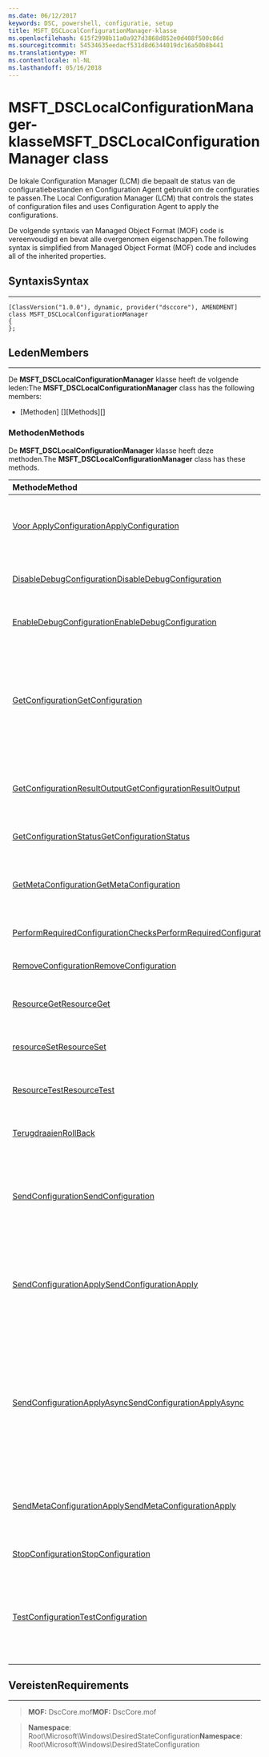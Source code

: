 ```yaml
---
ms.date: 06/12/2017
keywords: DSC, powershell, configuratie, setup
title: MSFT_DSCLocalConfigurationManager-klasse
ms.openlocfilehash: 615f2998b11a0a927d3868d852e0d408f500c86d
ms.sourcegitcommit: 54534635eedacf531d8d6344019dc16a50b8b441
ms.translationtype: MT
ms.contentlocale: nl-NL
ms.lasthandoff: 05/16/2018
---
```

# <a name="msftdsclocalconfigurationmanager-class"></a><span data-ttu-id="b3619-103">MSFT_DSCLocalConfigurationManager-klasse</span><span class="sxs-lookup"><span data-stu-id="b3619-103">MSFT_DSCLocalConfigurationManager class</span></span>

<span data-ttu-id="b3619-104">De lokale Configuration Manager (LCM) die bepaalt de status van de configuratiebestanden en Configuration Agent gebruikt om de configuraties te passen.</span><span class="sxs-lookup"><span data-stu-id="b3619-104">The Local Configuration Manager (LCM) that controls the states of configuration files and uses Configuration Agent to apply the configurations.</span></span>

<span data-ttu-id="b3619-105">De volgende syntaxis van Managed Object Format (MOF) code is vereenvoudigd en bevat alle overgenomen eigenschappen.</span><span class="sxs-lookup"><span data-stu-id="b3619-105">The following syntax is simplified from Managed Object Format (MOF) code and includes all of the inherited properties.</span></span>

## <a name="syntax"></a><span data-ttu-id="b3619-106">Syntaxis</span><span class="sxs-lookup"><span data-stu-id="b3619-106">Syntax</span></span>
------

``` syntax
[ClassVersion("1.0.0"), dynamic, provider("dsccore"), AMENDMENT]
class MSFT_DSCLocalConfigurationManager
{
};
```

## <a name="members"></a><span data-ttu-id="b3619-107">Leden</span><span class="sxs-lookup"><span data-stu-id="b3619-107">Members</span></span>
-------

<span data-ttu-id="b3619-108">De **MSFT_DSCLocalConfigurationManager** klasse heeft de volgende leden:</span><span class="sxs-lookup"><span data-stu-id="b3619-108">The **MSFT_DSCLocalConfigurationManager** class has the following members:</span></span>

-   <span data-ttu-id="b3619-109">[Methoden] []</span><span class="sxs-lookup"><span data-stu-id="b3619-109">[Methods][]</span></span>

### <a name="methods"></a><span data-ttu-id="b3619-110">Methoden</span><span class="sxs-lookup"><span data-stu-id="b3619-110">Methods</span></span>

<span data-ttu-id="b3619-111">De **MSFT_DSCLocalConfigurationManager** klasse heeft deze methoden.</span><span class="sxs-lookup"><span data-stu-id="b3619-111">The **MSFT_DSCLocalConfigurationManager** class has these methods.</span></span>

|<span data-ttu-id="b3619-112">Methode</span><span class="sxs-lookup"><span data-stu-id="b3619-112">Method</span></span> |<span data-ttu-id="b3619-113">Beschrijving</span><span class="sxs-lookup"><span data-stu-id="b3619-113">Description</span></span> |
|:--- |:---|
| [<span data-ttu-id="b3619-114">Voor ApplyConfiguration</span><span class="sxs-lookup"><span data-stu-id="b3619-114">ApplyConfiguration</span></span>](msft-dsclocalconfigurationmanager-applyconfiguration.md)| <span data-ttu-id="b3619-115">Gebruik de Configuration-Agent voor de configuratie die in behandeling is.</span><span class="sxs-lookup"><span data-stu-id="b3619-115">Uses the Configuration Agent to apply the configuration that is pending.</span></span>|
| [<span data-ttu-id="b3619-116">DisableDebugConfiguration</span><span class="sxs-lookup"><span data-stu-id="b3619-116">DisableDebugConfiguration</span></span>](msft-dsclocalconfigurationmanager-disabledebugconfiguration.md)| <span data-ttu-id="b3619-117">Hiermee schakelt u foutopsporing van DSC-resource.</span><span class="sxs-lookup"><span data-stu-id="b3619-117">Disables DSC resource debugging.</span></span>|
| [<span data-ttu-id="b3619-118">EnableDebugConfiguration</span><span class="sxs-lookup"><span data-stu-id="b3619-118">EnableDebugConfiguration</span></span>](msft-dsclocalconfigurationmanager-enabledebugconfiguration.md)| <span data-ttu-id="b3619-119">Hiermee schakelt u foutopsporing van DSC-resource.</span><span class="sxs-lookup"><span data-stu-id="b3619-119">Enables DSC resource debugging.</span></span>|
| [<span data-ttu-id="b3619-120">GetConfiguration</span><span class="sxs-lookup"><span data-stu-id="b3619-120">GetConfiguration</span></span>](msft-dsclocalconfigurationmanager-getconfiguration.md)| <span data-ttu-id="b3619-121">Verzendt het configuratie-document naar het beheerde knooppunt en maakt gebruik van de **ophalen** methode van de configuratie-Agent de configuratie toepassen.</span><span class="sxs-lookup"><span data-stu-id="b3619-121">Sends the configuration document to the managed node and uses the **Get** method of the Configuration Agent to apply the configuration.</span></span>|
| [<span data-ttu-id="b3619-122">GetConfigurationResultOutput</span><span class="sxs-lookup"><span data-stu-id="b3619-122">GetConfigurationResultOutput</span></span>](msft-dsclocalconfigurationmanager-getconfigurationresultoutput.md)| <span data-ttu-id="b3619-123">Hiermee wordt de uitvoer van de Configuration-Agent met betrekking tot een specifieke taak opgehaald.</span><span class="sxs-lookup"><span data-stu-id="b3619-123">Gets the Configuration Agent output relating to a specific job.</span></span>|
| [<span data-ttu-id="b3619-124">GetConfigurationStatus</span><span class="sxs-lookup"><span data-stu-id="b3619-124">GetConfigurationStatus</span></span>](msft-dsclocalconfigurationmanager-getconfigurationstatus.md)| <span data-ttu-id="b3619-125">Haal de geschiedenis van de configuratie-status.</span><span class="sxs-lookup"><span data-stu-id="b3619-125">Get the configuration status history.</span></span>|
| [<span data-ttu-id="b3619-126">GetMetaConfiguration</span><span class="sxs-lookup"><span data-stu-id="b3619-126">GetMetaConfiguration</span></span>](msft-dsclocalconfigurationmanager-getmetaconfiguration.md)| <span data-ttu-id="b3619-127">Hiermee haalt u de LCM-instellingen die worden gebruikt voor het beheren van configuratie-Agent.</span><span class="sxs-lookup"><span data-stu-id="b3619-127">Gets the LCM settings that are used to control Configuration Agent.</span></span>|
| [<span data-ttu-id="b3619-128">PerformRequiredConfigurationChecks</span><span class="sxs-lookup"><span data-stu-id="b3619-128">PerformRequiredConfigurationChecks</span></span>](msft-dsclocalconfigurationmanager-performrequiredconfigurationchecks.md)| <span data-ttu-id="b3619-129">Start de consistentiecontrole.</span><span class="sxs-lookup"><span data-stu-id="b3619-129">Starts the consistency check.</span></span>|
| [<span data-ttu-id="b3619-130">RemoveConfiguration</span><span class="sxs-lookup"><span data-stu-id="b3619-130">RemoveConfiguration</span></span>](msft-dsclocalconfigurationmanager-removeconfiguration.md)| <span data-ttu-id="b3619-131">Hiermee verwijdert u de configuratiebestanden.</span><span class="sxs-lookup"><span data-stu-id="b3619-131">Removes the configuration files.</span></span>|
| [<span data-ttu-id="b3619-132">ResourceGet</span><span class="sxs-lookup"><span data-stu-id="b3619-132">ResourceGet</span></span>](msft-dsclocalconfigurationmanager-resourceget.md)| <span data-ttu-id="b3619-133">Rechtstreeks roept de **ophalen** methode van een DSC-resource.</span><span class="sxs-lookup"><span data-stu-id="b3619-133">Directly calls the **Get** method of a DSC resource.</span></span>|
| [<span data-ttu-id="b3619-134">resourceSet</span><span class="sxs-lookup"><span data-stu-id="b3619-134">ResourceSet</span></span>](msft-dsclocalconfigurationmanager-resourceset.md)| <span data-ttu-id="b3619-135">Rechtstreeks roept de **ingesteld** methode van een DSC-resource.</span><span class="sxs-lookup"><span data-stu-id="b3619-135">Directly calls the **Set** method of a DSC resource.</span></span>|
| [<span data-ttu-id="b3619-136">ResourceTest</span><span class="sxs-lookup"><span data-stu-id="b3619-136">ResourceTest</span></span>](msft-dsclocalconfigurationmanager-resourcetest.md)| <span data-ttu-id="b3619-137">Rechtstreeks roept de **Test** methode van een DSC-resource.</span><span class="sxs-lookup"><span data-stu-id="b3619-137">Directly calls the **Test** method of a DSC resource.</span></span>|
| [<span data-ttu-id="b3619-138">Terugdraaien</span><span class="sxs-lookup"><span data-stu-id="b3619-138">RollBack</span></span>](msft-dsclocalconfigurationmanager-rollback.md)| <span data-ttu-id="b3619-139">Hiermee wordt de terug naar een eerdere configuratie.</span><span class="sxs-lookup"><span data-stu-id="b3619-139">Rolls back to a previous configuration.</span></span>|
| [<span data-ttu-id="b3619-140">SendConfiguration</span><span class="sxs-lookup"><span data-stu-id="b3619-140">SendConfiguration</span></span>](msft-dsclocalconfigurationmanager-sendconfiguration.md)| <span data-ttu-id="b3619-141">Het configuratiebestand voor verzendt naar het beheerde knooppunt en wordt deze opgeslagen als een wijziging in behandeling.</span><span class="sxs-lookup"><span data-stu-id="b3619-141">Sends the configuration document to the managed node and saves it as a pending change.</span></span>|
| [<span data-ttu-id="b3619-142">SendConfigurationApply</span><span class="sxs-lookup"><span data-stu-id="b3619-142">SendConfigurationApply</span></span>](msft-dsclocalconfigurationmanager-sendconfigurationapply.md)| <span data-ttu-id="b3619-143">Het configuratiebestand voor het beheerde knooppunt verzendt en gebruik van de configuratie-Agent voor de configuratie.</span><span class="sxs-lookup"><span data-stu-id="b3619-143">Sends the configuration document to the managed node and uses the Configuration Agent to apply the configuration.</span></span>|
| [<span data-ttu-id="b3619-144">SendConfigurationApplyAsync</span><span class="sxs-lookup"><span data-stu-id="b3619-144">SendConfigurationApplyAsync</span></span>](msft-dsclocalconfigurationmanager-sendconfigurationapplyasync.md)| <span data-ttu-id="b3619-145">Het configuratie-document verzenden naar het beheerde knooppunt en start met behulp van de configuratie-Agent de configuratie toepassen.</span><span class="sxs-lookup"><span data-stu-id="b3619-145">Send the configuration document to the managed node and start using the Configuration Agent to apply the configuration.</span></span> <span data-ttu-id="b3619-146">Gebruik GetConfigurationResultOutput resultaat uitvoer ophalen.</span><span class="sxs-lookup"><span data-stu-id="b3619-146">Use GetConfigurationResultOutput to retrieve result output.</span></span>|
| [<span data-ttu-id="b3619-147">SendMetaConfigurationApply</span><span class="sxs-lookup"><span data-stu-id="b3619-147">SendMetaConfigurationApply</span></span>](msft-dsclocalconfigurationmanager-sendmetaconfigurationapply.md)| <span data-ttu-id="b3619-148">Hiermee stelt u de LCM-instellingen die worden gebruikt voor het beheren van de configuratie-Agent.</span><span class="sxs-lookup"><span data-stu-id="b3619-148">Sets the LCM settings that are used to control the Configuration Agent.</span></span>|
| [<span data-ttu-id="b3619-149">StopConfiguration</span><span class="sxs-lookup"><span data-stu-id="b3619-149">StopConfiguration</span></span>](msft-dsclocalconfigurationmanager-stopconfiguration.md)| <span data-ttu-id="b3619-150">Hiermee stopt de configuratie die wordt uitgevoerd.</span><span class="sxs-lookup"><span data-stu-id="b3619-150">Stops the configuration that is in progress.</span></span>|
| [<span data-ttu-id="b3619-151">TestConfiguration</span><span class="sxs-lookup"><span data-stu-id="b3619-151">TestConfiguration</span></span>](msft-dsclocalconfigurationmanager-testconfiguration.md)| <span data-ttu-id="b3619-152">Het configuratiebestand voor het beheerde knooppunt verzendt en controleert of de huidige configuratie op basis van het document.</span><span class="sxs-lookup"><span data-stu-id="b3619-152">Sends the configuration document to the managed node and verifies the current configuration against the document.</span></span>|





## <a name="requirements"></a><span data-ttu-id="b3619-153">Vereisten</span><span class="sxs-lookup"><span data-stu-id="b3619-153">Requirements</span></span>
------------
><span data-ttu-id="b3619-154">**MOF:** DscCore.mof</span><span class="sxs-lookup"><span data-stu-id="b3619-154">**MOF:** DscCore.mof</span></span>

><span data-ttu-id="b3619-155">**Namespace**: Root\Microsoft\Windows\DesiredStateConfiguration</span><span class="sxs-lookup"><span data-stu-id="b3619-155">**Namespace**: Root\Microsoft\Windows\DesiredStateConfiguration</span></span>